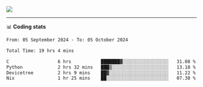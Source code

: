<picture>
  <source
  srcset="https://github-readme-stats.vercel.app/api?username=sant0s12&show_icons=true&theme=dark"
  media="(prefers-color-scheme: dark)"
  />
  <source
  srcset="https://github-readme-stats.vercel.app/api?username=sant0s12&show_icons=true"
  media="(prefers-color-scheme: light)"
  />
  <img src="https://github-readme-stats.vercel.app/api?username=sant0s12&show_icons=true" />
</picture>

---

📊 **Coding stats**

<!--START_SECTION:waka-->

```txt
From: 05 September 2024 - To: 05 October 2024

Total Time: 19 hrs 4 mins

C                  6 hrs           ███████▓░░░░░░░░░░░░░░░░░   31.08 %
Python             2 hrs 32 mins   ███▒░░░░░░░░░░░░░░░░░░░░░   13.18 %
Devicetree         2 hrs 9 mins    ██▓░░░░░░░░░░░░░░░░░░░░░░   11.22 %
Nix                1 hr 25 mins    ██░░░░░░░░░░░░░░░░░░░░░░░   07.38 %
```

<!--END_SECTION:waka-->
